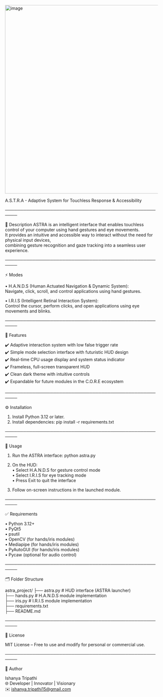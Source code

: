 <img width="934" height="619" alt="image" src="https://github.com/user-attachments/assets/78bff5e5-991f-41ae-99c6-a891defc9606" />


A.S.T.R.A - Adaptive System for Touchless Response & Accessibility

──────────────────────────────────────────────────────

📖 Description
ASTRA is an intelligent interface that enables touchless control of your computer using hand gestures and eye movements.  
It provides an intuitive and accessible way to interact without the need for physical input devices,  
combining gesture recognition and gaze tracking into a seamless user experience.

──────────────────────────────────────────────────────

⚡️ Modes

• H.A.N.D.S (Human Actuated Navigation & Dynamic System):  
  Navigate, click, scroll, and control applications using hand gestures.

• I.R.I.S (Intelligent Retinal Interaction System):  
  Control the cursor, perform clicks, and open applications using eye movements and blinks.

──────────────────────────────────────────────────────

🚀 Features

✔️ Adaptive interaction system with low false trigger rate  
✔️ Simple mode selection interface with futuristic HUD design  
✔️ Real-time CPU usage display and system status indicator  
✔️ Frameless, full-screen transparent HUD  
✔️ Clean dark theme with intuitive controls  
✔️ Expandable for future modules in the C.O.R.E ecosystem

──────────────────────────────────────────────────────

⚙️ Installation

1. Install Python 3.12 or later.  
2. Install dependencies:
   pip install -r requirements.txt

──────────────────────────────────────────────────────

🎯 Usage

1. Run the ASTRA interface:
   python astra.py

2. On the HUD:  
   • Select H.A.N.D.S for gesture control mode  
   • Select I.R.I.S for eye tracking mode  
   • Press Exit to quit the interface  

3. Follow on-screen instructions in the launched module.

──────────────────────────────────────────────────────

✅ Requirements

• Python 3.12+  
• PyQt5  
• psutil  
• OpenCV (for hands/iris modules)  
• Mediapipe (for hands/iris modules)  
• PyAutoGUI (for hands/iris modules)  
• Pycaw (optional for audio control)

──────────────────────────────────────────────────────

🗂 Folder Structure

astra_project/
├── astra.py       # HUD interface (ASTRA launcher)  
├── hands.py       # H.A.N.D.S module implementation  
├── iris.py        # I.R.I.S module implementation  
├── requirements.txt  
├── README.md  

──────────────────────────────────────────────────────

📄 License

MIT License – Free to use and modify for personal or commercial use.

──────────────────────────────────────────────────────

📡 Author

Ishanya Tripathi  
🌐 Developer | Innovator | Visionary  
✉️ ishanya.tripathi15@gmail.com 
